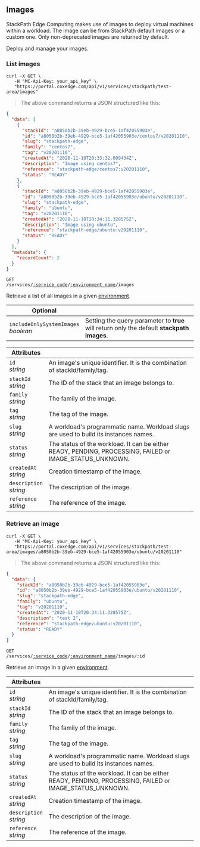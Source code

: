 ## Images

StackPath Edge Computing makes use of images to deploy virtual machines within a workload. The image can be from StackPath default images or
a custom one. Only non-deprecated images are returned by default.

Deploy and manage your images.


<!-------------------- LIST IMAGES -------------------->

### List images

```shell
curl -X GET \
   -H "MC-Api-Key: your_api_key" \
   "https://portal.coxedge.com/api/v1/services/stackpath/test-area/images"
```
> The above command returns a JSON structured like this:

```json
{
  "data": [
    {
      "stackId": "a8050b2b-39eb-4929-bce5-1af42055903e",
      "id": "a8050b2b-39eb-4929-bce5-1af42055903e/centos7/v20201110",
      "slug": "stackpath-edge",
      "family": "centos7",
      "tag": "v20201110",
      "createdAt": "2020-11-10T20:33:32.609434Z",
      "description": "Image using centos7",
      "reference": "stackpath-edge/centos7:v20201110",
      "status": "READY"
    },
    {
      "stackId": "a8050b2b-39eb-4929-bce5-1af42055903e",
      "id": "a8050b2b-39eb-4929-bce5-1af42055903e/ubuntu/v20201110",
      "slug": "stackpath-edge",
      "family": "ubuntu",
      "tag": "v20201110",
      "createdAt": "2020-11-10T20:34:11.328575Z",
      "description": "Image using ubuntu",
      "reference": "stackpath-edge/ubuntu:v20201110",
      "status": "READY"
    }
  ],
  "metadata": {
    "recordCount": 2
  }
}
```

<code>GET /services/<a href="#administration-service-connections">:service_code</a>/<a href="#administration-environments">:environment_name</a>/images</code>

Retrieve a list of all images in a given [environment](#administration-environments).

Optional | &nbsp;
------ | -----------
`includeOnlySystemImages`<br/>*boolean* | Setting the query parameter to **true** will return only the default **stackpath images**.

Attributes | &nbsp;
------- | -----------
`id`<br/>*string* | An image's unique identifier. It is the combination of stackId/family/tag.
`stackId`<br/>*string* | The ID of the stack that an image belongs to.
`family`<br/>*string* | The family of the image.
`tag`<br/>*string* | The tag of the image.
`slug`<br/>*string* | A workload's programmatic name. Workload slugs are used to build its instances names.
`status`<br/>*string* | The status of the workload. It can be either READY, PENDING, PROCESSING, FAILED or IMAGE_STATUS_UNKNOWN.
`createdAt`<br/>*string* | Creation timestamp of the image.
`description`<br/>*string* | The description of the image.
`reference`<br/>*string* | The reference of the image.

<!-------------------- RETRIEVE AN IMAGE -------------------->

### Retrieve an image

```shell
curl -X GET \
   -H "MC-Api-Key: your_api_key" \
   "https://portal.coxedge.com/api/v1/services/stackpath/test-area/images/a8050b2b-39eb-4929-bce5-1af42055903e/ubuntu/v20201110"
```
> The above command returns a JSON structured like this:

```json
{
  "data": {
    "stackId": "a8050b2b-39eb-4929-bce5-1af42055903e",
    "id": "a8050b2b-39eb-4929-bce5-1af42055903e/ubuntu/v20201110",
    "slug": "stackpath-edge",
    "family": "ubuntu",
    "tag": "v20201110",
    "createdAt": "2020-11-10T20:34:11.328575Z",
    "description": "test 2",
    "reference": "stackpath-edge/ubuntu:v20201110",
    "status": "READY"
  }
}
```

<code>GET /services/<a href="#administration-service-connections">:service_code</a>/<a href="#administration-environments">:environment_name</a>/images/:id</code>

Retrieve an image in a given [environment](#administration-environments).

Attributes | &nbsp;
------- | -----------
`id`<br/>*string* | An image's unique identifier. It is the combination of stackId/family/tag.
`stackId`<br/>*string* | The ID of the stack that an image belongs to.
`family`<br/>*string* | The family of the image.
`tag`<br/>*string* | The tag of the image.
`slug`<br/>*string* | A workload's programmatic name. Workload slugs are used to build its instances names.
`status`<br/>*string* | The status of the workload. It can be either READY, PENDING, PROCESSING, FAILED or IMAGE_STATUS_UNKNOWN.
`createdAt`<br/>*string* | Creation timestamp of the image.
`description`<br/>*string* | The description of the image.
`reference`<br/>*string* | The reference of the image.